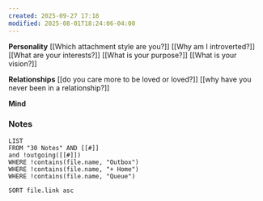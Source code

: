 ```yaml
---
created: 2025-09-27 17:18
modified: 2025-08-01T18:24:06-04:00
---
```


**Personality**
[[Which attachment style are you?]]
[[Why am I introverted?]]
[[What are your interests?]]
[[What is your purpose?]]
[[What is your vision?]]

**Relationships**
[[do you care more to be loved or loved?]]
[[why have you never been in a relationship?]]


**Mind**


### Notes
```dataview
LIST
FROM "30 Notes" AND [[#]]
and !outgoing([[#]])
WHERE !contains(file.name, "Outbox")
WHERE !contains(file.name, "+ Home")
WHERE !contains(file.name, "Queue")

SORT file.link asc
```
